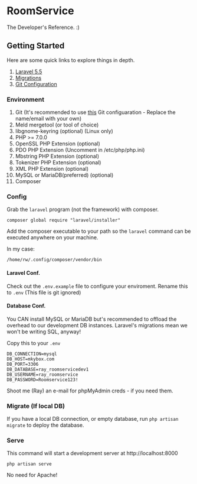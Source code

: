 # RoomService
The Developer's Reference. :)

## Getting Started
Here are some quick links to explore things in depth.

1. [Laravel 5.5](https://laravel.com/docs/5.5)
2. [Migrations](https://laravel.com/docs/5.5/migrations)
3. [Git Configuration](https://github.com/ray-winkelman/git-configuration)

### Environment
1. Git (It's recommended to use [this](https://github.com/ray-winkelman/git-configuration) Git configuaration - Replace the name/email with your own)
2. Meld mergetool (or tool of choice)
3. libgnome-keyring (optional) (Linux only)
4. PHP >= 7.0.0
5. OpenSSL PHP Extension (optional)
6. PDO PHP Extension (Uncomment in /etc/php/php.ini)
7. Mbstring PHP Extension (optional)
8. Tokenizer PHP Extension (optional)
9. XML PHP Extension (optional)
10. MySQL or MariaDB(preferred) (optional)
11. Composer

### Config
Grab the `laravel` program (not the framework) with composer.

```
composer global require "laravel/installer"
```

Add the composer executable to your path so the `laravel` command can be executed anywhere on your machine.

In my case:
```
/home/rw/.config/composer/vendor/bin
```

#### Laravel Conf.
Check out the `.env.example` file to configure your enviroment. Rename this to `.env` (This file is git ignored)

#### Database Conf.
You CAN install MySQL or MariaDB but's recommended to offload the overhead to our development DB instances. Laravel's migrations mean we won't be writing SQL, anyway!

Copy this to your `.env`
```
DB_CONNECTION=mysql
DB_HOST=mkybox.com
DB_PORT=3306
DB_DATABASE=ray_roomservicedev1
DB_USERNAME=ray_roomservice
DB_PASSWORD=Roomservice123!
```

Shoot me (Ray) an e-mail for phpMyAdmin creds - if you need them.

### Migrate (If local DB)
If you have a local DB connection, or empty database, run `php artisan migrate` to deploy the database.

### Serve
This command will start a development server at http://localhost:8000

```
php artisan serve
```

No need for Apache!